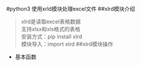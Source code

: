 #python3 使用xrld模块处理excel文件
##xlrd模块介绍
> xlrd是读取excel表格数据  
> 支持xlsx和xls格式的表格  
> 安装方式：pip install xlrd  
> 模块导入：import xlrd
##xlrd模块操作
- 基本函数

